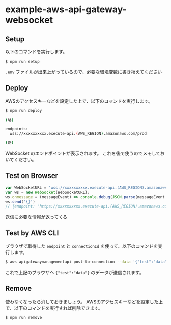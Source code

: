 # example-aws-api-gateway-websocket



## Setup

以下のコマンドを実行します。

```bash
$ npm run setup
```

`.env` ファイルが出来上がっているので、必要な環境変数に書き換えてください



## Deploy

AWSのアクセスキーなどを設定した上で、以下のコマンドを実行します。

```bash
$ npm run deploy

(略)

endpoints:
  wss://xxxxxxxxxx.execute-api.(AWS_REGION).amazonaws.com/prod

(略)
```

WebSocket のエンドポイントが表示されます。
これを後で使うのでメモしておいてください。



## Test on Browser

```javascript
var WebSocketURL = 'wss://xxxxxxxxxx.execute-api.(AWS_REGION).amazonaws.com/prod';
var ws = new WebSocket(WebSocketURL);
ws.onmessage = (messageEvent) => console.debug(JSON.parse(messageEvent.data))
ws.send('{}')
// {endpoint: "https://xxxxxxxxxx.execute-api.(AWS_REGION).amazonaws.com/prod", connectionId: "XXXXXXXXXXXXXXX="}
```

送信に必要な情報が返ってくる



## Test by AWS CLI

ブラウザで取得した `endpoint` と `connectionId` を使って、以下のコマンドを実行します。

```bash
$ aws apigatewaymanagementapi post-to-connection --data '{"test":"data"}' --endpoint-url '(endpoint)' --connection-id '(connectionID)'
```

これで上記のブラウザへ `{"test":"data"}` のデータが送信されます。

## Remove

使わなくなったら消しておきましょう。
AWSのアクセスキーなどを設定した上で、以下のコマンドを実行すれば削除できます。

```bash
$ npm run remove
```
